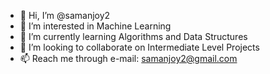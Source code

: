 - 👋 Hi, I’m @samanjoy2
- 👀 I’m interested in Machine Learning
- 🌱 I’m currently learning Algorithms and Data Structures
- 💞️ I’m looking to collaborate on Intermediate Level Projects
- 📫 Reach me through e-mail: samanjoy2@gmail.com

<!---
samanjoy2/samanjoy2 is a ✨ special ✨ repository because its `README.md` (this file) appears on your GitHub profile.
You can click the Preview link to take a look at your changes.
--->
